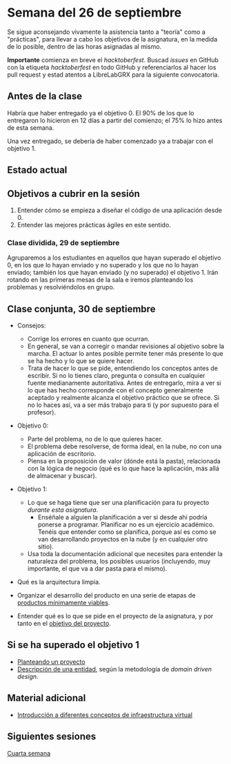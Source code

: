 # Semana del 26 de septiembre

Se sigue aconsejando
vivamente la asistencia tanto a "teoría" como a "prácticas", para llevar a cabo
los objetivos de la asignatura, en la medida de lo posible, dentro de las horas
asignadas al mismo.

**Importante** comienza en breve el *hacktoberfest*. Buscad *issues* en GitHub con la
etiqueta *hacktoberfest* en todo GitHub y referenciarlos al hacer los
pull request y estad atentos a LibreLabGRX para la siguiente convocatoria.

## Antes de la clase

Habría que haber entregado ya el objetivo 0. El 90% de los que lo entregaron lo
hicieron en 12 días a partir del comienzo; el 75% lo hizo antes de esta semana.

Una vez entregado, se debería de haber comenzado ya a trabajar con el objetivo 1.

## Estado actual


## Objetivos a cubrir en la sesión

1. Entender cómo se empieza a diseñar el código de una aplicación desde 0.
2. Entender las mejores prácticas ágiles en este sentido.

### Clase dividida, 29 de septiembre

Agruparemos a los estudiantes en aquellos que hayan superado el objetivo 0, en
  los que lo hayan enviado y no superado y los que no lo hayan enviado; también
  los que hayan enviado (y no superado) el objetivo 1. Irán
  rotando en las primeras mesas de la sala e iremos planteando los problemas y
  resolviéndolos en grupo.


## Clase conjunta, 30 de septiembre

* Consejos:
  * Corrige los errores en cuanto que ocurran.
  * En general, se van a corregir o mandar revisiones al objetivo sobre la
    marcha. El actuar lo antes posible permite tener más presente lo que se ha
    hecho y lo que se quiere hacer.
  * Trata de hacer lo que se pide, entendiendo los conceptos antes de escribir. Si no lo tienes claro,
    pregunta o consulta en cualquier fuente medianamente autoritativa. Antes de
    entregarlo, mira a ver si lo que has hecho corresponde con el concepto
    generalmente aceptado y realmente alcanza el objetivo práctico que se
    ofrece. Si no lo haces así, va a ser más trabajo para ti (y por supuesto
    para el profesor).
* Objetivo 0:
  * Parte del problema, no de lo que quieres hacer.
  * El problema debe resolverse, de forma ideal, en la nube, no con una aplicación de escritorio.
  * Piensa en la proposición de valor (dónde está la pasta), relacionada con la lógica de negocio (qué es lo que hace la aplicación, más allá de almacenar y buscar).
* Objetivo 1:
  * Lo que se haga tiene que ser una planificación para *tu* proyecto *durante
    esta asignatura*.
    * Enséñale a alguien la planificación a ver si desde ahí podría ponerse a
      programar. Planificar no es un ejercicio académico. Tenéis que entender
      como se planifica, porque así es como se van desarrollando proyectos en la
      nube (y en cualquier otro sitio).
  * Usa toda la documentación adicional que necesites para entender la
    naturaleza del problema, los posibles usuarios (incluyendo, muy importante,
    el que va a dar pasta para el mismo).

* Qué es la arquitectura limpia.
* Organizar el desarrollo del producto en una serie de etapas de [productos
  mínimamente viables](https://jj.github.io/IV/preso/pmv.html).
* Entender qué es lo que se pide en el proyecto de la asignatura, y
  por tanto en el
  [objetivo del
  proyecto](http://jj.github.io/IV/documentos/proyecto/1.Infraestructura).


## Si se ha superado el objetivo 1

* [Planteando un proyecto](https://jj.github.io/curso-tdd/temas/ddd.html)
* [Descripción de una
  entidad](https://jj.github.io/IV/documentos/proyecto/2.Entidad), según la
  metodología de *domain driven design*.

## Material adicional

* [Introducción a diferentes conceptos de infraestructura virtual](http://jj.github.io/IV/documentos/temas/Intro_concepto_y_soporte_fisico)

## Siguientes sesiones

[Cuarta semana](semana-04.md)
